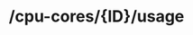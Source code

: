 ---
layout: doc-entry-rest-data-v1-endpoint
title:  "/cpu-cores/{ID}/usage"
endpoint: "cpu-cores_id_usage"
---